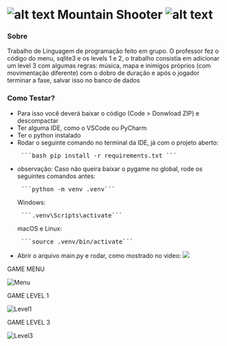 ![alt text](https://github.com/borinvini/MountainShooter/blob/main/asset/Player1.png?raw=true "Mountain Shooter") Mountain Shooter ![alt text](https://github.com/borinvini/MountainShooter/blob/main/asset/Player1.png?raw=true "Mountain Shooter")
===============
 

### Sobre

Trabalho de Linguagem de programação feito em grupo. O professor fez o código do menu, sqlite3 e os levels 1 e 2, o trabalho consistia em adicionar um level 3 com algumas regras: música, mapa e inimigos próprios (com movimentação diferente) com o dobro de duração e após o jogador terminar a fase, salvar isso no banco de dados

### Como Testar?

- Para isso você deverá baixar o código (Code > Donwload ZIP) e descompactar
- Ter alguma IDE, como o VSCode ou PyCharm
- Ter o python instalado
- Rodar o seguinte comando no terminal da IDE, já com o projeto aberto:
  <pre> ```bash pip install -r requirements.txt ``` </pre>
- observação: Caso não queira baixar o pygame no global, rode os seguintes comandos antes:
  <pre> ```python -m venv .venv``` </pre>
  Windows:
  <pre> ```.venv\Scripts\activate``` </pre>
  macOS e Linux:
  <pre> ```source .venv/bin/activate``` </pre>
- Abrir o arquivo main.py e rodar, como mostrado no video:
![](https://github.com/user-attachments/assets/da45e8fe-d7c9-4c55-ba57-07e179d459eb)

GAME MENU

![Menu](https://github.com/user-attachments/assets/c9524f59-6ebd-443a-82c0-53b63eb2128f)

GAME LEVEL 1

![Level1](https://github.com/user-attachments/assets/8af63514-178d-44c9-9eb0-299e0aee0933)

GAME LEVEL 3

![Level3](https://github.com/user-attachments/assets/f6221b7f-ab51-4ae2-8b02-c0503864464f)

